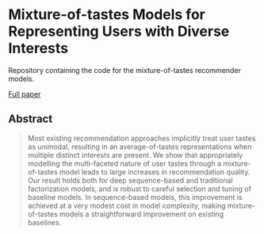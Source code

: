 # Mixture-of-tastes Models for Representing Users with Diverse Interests
Repository containing the code for the mixture-of-tastes recommender models.

[Full paper](paper/paper.pdf)

## Abstract
> Most existing recommendation approaches implicitly treat user tastes as unimodal, resulting in an average-of-tastes representations when multiple distinct interests are present. We show that appropriately modelling the multi-faceted nature of user tastes through a mixture-of-tastes model leads to large increases in recommendation quality. Our result holds both for deep sequence-based and traditional factorization models, and is robust to careful selection and tuning of baseline models. In sequence-based models, this improvement is achieved at a very modest cost in model complexity, making mixture-of-tastes models a straightforward improvement on existing baselines.
